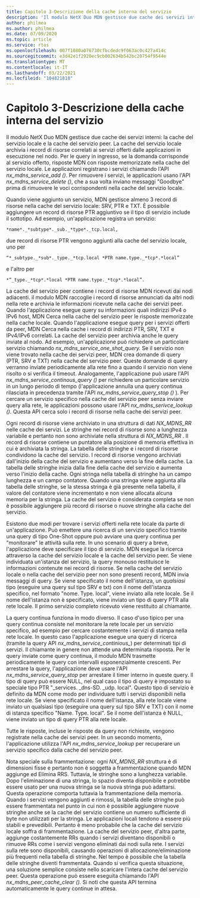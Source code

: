 ```yaml
---
title: Capitolo 3-Descrizione della cache interna del servizio
description: 'Il modulo NetX Duo MDN gestisce due cache dei servizi interni: la cache del servizio locale e la cache del servizio peer.'
author: philmea
ms.author: philmea
ms.date: 07/09/2020
ms.topic: article
ms.service: rtos
ms.openlocfilehash: 007f1080a076730cfbcdedc9f063ac0c427a414c
ms.sourcegitcommit: e3d42e1f2920ec9cb002634b542bc20754f9544e
ms.translationtype: MT
ms.contentlocale: it-IT
ms.lasthandoff: 03/22/2021
ms.locfileid: "104821818"
---
```

# <a name="chapter-3---description-of-internal-service-cache"></a>Capitolo 3-Descrizione della cache interna del servizio

Il modulo NetX Duo MDN gestisce due cache dei servizi interni: la cache del servizio locale e la cache del servizio peer. La cache del servizio locale archivia i record di risorse correlati ai servizi offerti dalle applicazioni in esecuzione nel nodo. Per le query in ingresso, se la domanda corrisponde al servizio offerto, risposte MDN con risposte memorizzate nella cache del servizio locale. Le applicazioni registrano i servizi chiamando l'API *nx_mdns_service_add ()*. Per rimuovere i servizi, le applicazioni usano l'API *nx_mdns_service_delete ()*, che a sua volta inviano messaggi "Goodbye" prima di rimuovere le voci corrispondenti nella cache del servizio locale.

Quando viene aggiunto un servizio, MDN gestisce almeno 3 record di risorse nella cache del servizio locale: SRV, PTR e TXT. È possibile aggiungere un record di risorse PTR aggiuntivo se il tipo di servizio include il sottotipo. Ad esempio, un'applicazione registra un servizio:

```
*name*._*subtype*._sub._*type*._tcp.local,
```

due record di risorse PTR vengono aggiunti alla cache del servizio locale, uno per

```
“*_subtype._*sub*._type._*tcp.local *PTR name.type._*tcp*.*local”
```

e l'altro per

```
*“_type._*tcp*.*local *PTR name.type._*tcp*.*local”.
```

La cache del servizio peer contiene i record di risorse MDN ricevuti dai nodi adiacenti. il modulo MDN raccoglie i record di risorse annunciati da altri nodi nella rete e archivia le informazioni ricevute nella cache dei servizi peer. Quando l'applicazione esegue query su informazioni quali indirizzi IPv4 o IPv6 host, MDN Cerca nella cache del servizio peer le risposte memorizzate nella cache locale. Quando l'applicazione esegue query per i servizi offerti da peer, MDN Cerca nella cache i record di indirizzi PTR, SRV, TXT e IPv4/IPv6 correlati. La cache del servizio peer archivia anche le query inviate al nodo. Ad esempio, un'applicazione può richiedere un particolare servizio chiamando *nx_mdns_service_one_shot_query.* Se il servizio non viene trovato nella cache dei servizi peer, MDN crea domande di query (PTR, SRV e TXT) nella cache del servizio peer. Queste domande di query verranno inviate periodicamente alla rete fino a quando il servizio non viene risolto o si verifica il timeout. Analogamente, l'applicazione può usare l'API *nx_mdns_service_continous_query ()* per richiedere un particolare servizio in un lungo periodo di tempo (l'applicazione annulla una query continua rilasciata in precedenza tramite l'API *nx_mdns_service_query_stop ()* ). Per cercare un servizio specifico nella cache del servizio peer senza inviare query alla rete, le applicazioni possono usare l'API *nx_mdns_serivce_lookup ().* Questa API cerca solo i record di risorse nella cache dei servizi peer.

Ogni record di risorse viene archiviato in una struttura di dati *NX_MDNS_RR* nelle cache dei servizi. Le stringhe nei record di risorse sono a lunghezza variabile e pertanto non sono archiviate nella struttura di *NX_MDNS_RR* . Il record di risorse contiene un puntatore alla posizione di memoria effettiva in cui è archiviata la stringa. La tabella delle stringhe e i record di risorse condividono la cache del servizio. I record di risorse vengono archiviati dall'inizio della cache del servizio e aumentano verso la fine della cache. La tabella delle stringhe inizia dalla fine della cache del servizio e aumenta verso l'inizio della cache. Ogni stringa nella tabella di stringhe ha un campo lunghezza e un campo contatore. Quando una stringa viene aggiunta alla tabella delle stringhe, se la stessa stringa è già presente nella tabella, il valore del contatore viene incrementato e non viene allocata alcuna memoria per la stringa. La cache del servizio è considerata completa se non è possibile aggiungere più record di risorse o nuove stringhe alla cache del servizio.

Esistono due modi per trovare i servizi offerti nella rete locale da parte di un'applicazione. Può emettere una ricerca di un servizio specifico tramite una query di tipo One-Shot oppure può avviare una query continua per "monitorare" le attività sulla rete. In uno scenario di query a breve, l'applicazione deve specificare il tipo di servizio. MDN esegue la ricerca attraverso la cache del servizio locale e la cache del servizio peer. Se viene individuata un'istanza del servizio, la query monouso restituisce le informazioni contenute nei record di risorse. Se nella cache del servizio locale o nella cache del servizio peer non sono presenti record, MDN invia messaggi di query. Se viene specificato il nome dell'istanza, un *qualsiasi* tipo (eseguire una query sul tipo SRV e txt) con il nome dell'istanza specifico, nel formato "nome. Type. local", viene inviato alla rete locale. Se il nome dell'istanza non è specificato, viene inviato un tipo di query PTR alla rete locale. Il primo servizio completo ricevuto viene restituito al chiamante.

La query continua funziona in modo diverso. Il caso d'uso tipico per una query continua consiste nel monitorare la rete locale per un servizio specifico, ad esempio per cercare costantemente i servizi di stampa nella rete locale. In questo caso l'applicazione esegue una query di ricerca (tramite la query API *nx_mdns_service_continious_*) per determinati tipi di servizi. Il chiamante in genere non attende una determinata risposta. Per le query inviate come query continua, il modulo MDN trasmette periodicamente le query con intervalli esponenzialmente crescenti. Per arrestare la query, l'applicazione deve usare l'API *nx_mdns_service_query_stop* per arrestare il timer interno in queste query. Il tipo di query può essere NULL, nel qual caso il tipo di query è impostato su speciale tipo PTR "_services. _dns-SD. _udp. local". Questo tipo di servizio è definito da MDN come modo per individuare tutti i servizi disponibili nella rete locale. Se viene specificato il nome dell'istanza, alla rete locale viene inviato un qualsiasi tipo (eseguire una query sul tipo SRV e TXT) con il nome di istanza specifico "Name. Type. local". Se il nome dell'istanza è NULL, viene inviato un tipo di query PTR alla rete locale.

Tutte le risposte, incluse le risposte da query non richieste, vengono registrate nella cache dei servizi peer. In un secondo momento, l'applicazione utilizza l'API *nx_mdns_service_lookup* per recuperare un servizio specifico dalla cache del servizio peer.

Nota speciale sulla frammentazione: ogni *NX_MDNS_RR* struttura è di dimensioni fisse e pertanto non è soggetta a frammentazione quando MDN aggiunge ed Elimina RRS. Tuttavia, le stringhe sono a lunghezza variabile. Dopo l'eliminazione di una stringa, lo spazio diventa disponibile e potrebbe essere usato per una nuova stringa se la nuova stringa può adattarsi. Questa operazione comporta tuttavia la frammentazione della memoria. Quando i servizi vengono aggiunti e rimossi, la tabella delle stringhe può essere frammentata nel punto in cui non è possibile aggiungere nuove stringhe anche se la cache del servizio contiene un numero sufficiente di byte non utilizzati per la stringa. Le applicazioni locali tendono a essere più stabili e prevedibili. Pertanto è meno probabile che la cache del servizio locale soffra di frammentazione. La cache del servizio peer, d'altra parte, aggiunge costantemente RRs quando i servizi diventano disponibili o rimuove RRs come i servizi vengono eliminati dai nodi sulla rete. I servizi sulla rete sono disponibili, causando operazioni di allocazione/eliminazione più frequenti nella tabella di stringhe. Nel tempo è possibile che la tabella delle stringhe diventi frammentata. Quando si verifica questa situazione, una soluzione semplice consiste nello scaricare l'intera cache del servizio peer. Questa operazione può essere eseguita chiamando l'API *nx_mdns_peer_cache_clear ().* Si noti che questa API termina automaticamente le query continue in attesa.
